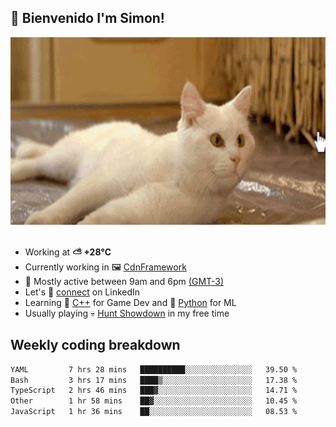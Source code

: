 <h2>👋 <b>Bienvenido I'm Simon!&nbsp;</b></h2>

<section>
  <img src="./static/banner.gif" height=300 width=1000>
</section>

<br>

<ul>
  <li>
		<!--START_SECTION:weather-->
		Working at <b>⛅️  +28°C</b>
		<!--END_SECTION:weather-->
  </li>
  <li>
    Currently working in 🖼️&nbsp;<a href=https://github.com/snapverse/cdn-framework target=_blank>CdnFramework</a>
  </li>
  <li>
    🚩 Mostly active between 9am and 6pm <a href=https://onlinealarmkur.com/world/es target=_blank>(GMT-3)</a>
  </li>
  <li>
    Let's 🔗&nbsp;<a href=https://www.linkedin.com/in/itsimmons target=_blank>connect</a> on LinkedIn
  </li>
  <li>
    Learning 👴&nbsp;<a href=https://images3.memedroid.com/images/UPLOADED755/65f2bce6734f6.webp target=_blank>C++</a> for Game Dev and 🐍&nbsp;<a href=https://qph.cf2.quoracdn.net/main-qimg-4472b6229cb75bf66ab531f3ebd4f975-lq target=_blank>Python</a> for ML
  </li>
  <li>
    Usually playing 💀&nbsp;<a href=https://www.huntshowdown.com target=_blank>Hunt Showdown</a> in my free time
  </li>
</ul>

<h2><b>Weekly coding breakdown </b></h2>

<!--START_SECTION:waka-->

```txt
YAML         7 hrs 28 mins   ██████████░░░░░░░░░░░░░░░   39.50 %
Bash         3 hrs 17 mins   ████▒░░░░░░░░░░░░░░░░░░░░   17.38 %
TypeScript   2 hrs 46 mins   ███▓░░░░░░░░░░░░░░░░░░░░░   14.71 %
Other        1 hr 58 mins    ██▓░░░░░░░░░░░░░░░░░░░░░░   10.45 %
JavaScript   1 hr 36 mins    ██░░░░░░░░░░░░░░░░░░░░░░░   08.53 %
```

<!--END_SECTION:waka-->
